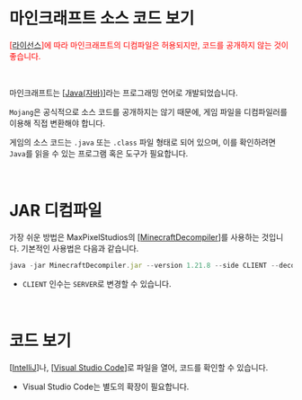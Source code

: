 # 마인크래프트 소스 코드 보기

<span style="color:red">[[라이선스](https://minecraft.wiki/w/Obfuscation_map#License)]에 따라 마인크래프트의 디컴파일은 허용되지만,
   코드를 공개하지 않는 것이 좋습니다.</span>

<br/>

마인크래프트는 [[Java(자바)](https://www.oracle.com/java/)]라는 프로그래밍 언어로 개발되었습니다.

`Mojang`은 공식적으로 소스 코드를 공개하지는 않기 때문에,
게임 파일을 디컴파일러를 이용해 직접 변환해야 합니다.

게임의 소스 코드는 `.java` 또는 `.class` 파일 형태로 되어 있으며,
이를 확인하려면 `Java`를 읽을 수 있는 프로그램 혹은 도구가 필요합니다.

<br/>

# JAR 디컴파일
가장 쉬운 방법은 MaxPixelStudios의 [[MinecraftDecompiler](https://github.com/MaxPixelStudios/MinecraftDecompiler/releases/latest)]를 사용하는 것입니다.
기본적인 사용법은 다음과 같습니다.

```javascript
java -jar MinecraftDecompiler.jar --version 1.21.8 --side CLIENT --decompile fernflower --decompiled-output 1.21.8 --regenerate-variable-names
```

- `CLIENT` 인수는 `SERVER`로 변경할 수 있습니다.

<br/>

# 코드 보기

[[IntelliJ](https://www.jetbrains.com/idea/)]나, [[Visual Studio Code](https://code.visualstudio.com/)]로 파일을 열어, 코드를 확인할 수 있습니다.
- Visual Studio Code는 별도의 확장이 필요합니다.